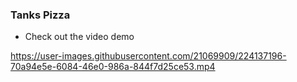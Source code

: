 ### Tanks Pizza 

- Check out the video demo 

https://user-images.githubusercontent.com/21069909/224137196-70a94e5e-6084-46e0-986a-844f7d25ce53.mp4



